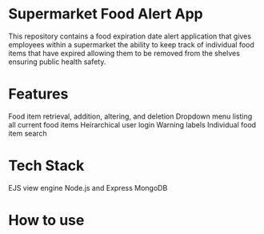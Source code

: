 # Supermarket Food Alert App
This repository contains a food expiration date alert application that gives employees within a supermarket the ability to keep track of individual food items that have expired allowing them to be removed from the shelves ensuring public health safety.   
# Features
Food item retrieval, addition, altering, and deletion
Dropdown menu listing all current food items
Heirarchical user login
Warning labels 
Individual food item search

# Tech Stack
EJS view engine
Node.js and Express
MongoDB
# How to use

